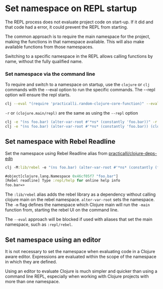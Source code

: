 # Set namespace on REPL startup
The REPL process does not evaluate project code on start-up.  If it did and that code had a error, it could prevent the REPL from starting.

The common approach is to require the main namespace for the project, making the functions in that namespace available.  This will also make available functions from those namespaces.

Switching to a specific namespace in the REPL allows calling functions by name, without the fully qualified name.


### Set namespace via the command line
To require and switch to a namespace on startup, use the `clojure` or `clj` commands with the --eval option to run the specific commands.  The --repl option will ensure the repl starts.

```bash
clj --eval "(require 'practicalli.random-clojure-core-function)" --eval "(in-ns 'practicalli.random-clojure-core-function)" --repl
```


`-r` or `(clojure.main/repl)` are the same as using the `--repl` option

```bash
clj -e "(ns foo.bar) (alter-var-root #'*ns* (constantly 'foo.bar))" -r
clj -e "(ns foo.bar) (alter-var-root #'*ns* (constantly 'foo.bar)) (clojure.main/repl)"
```


## Set namespace with Rebel Readline
Set the namespace using Rebel Readline alias from [practicalli/clojure-deps-edn]({{book.P9IClojureDepsEdnInstall}})

```clojure
clj -M:lib/rebel -e "(ns foo.bar) (alter-var-root #'*ns* (constantly (find-ns 'foo.bar)))" -m rebel-readline.main

#object[clojure.lang.Namespace 0x46cf05f7 "foo.bar"]
[Rebel readline] Type :repl/help for online help info
foo.bar=>
```

The `:lib/rebel` alias adds the rebel library as a dependency without calling clojure main on the rebel namespace.  `alter-var-root` sets the namespace. The `-m` flag defines the namespace which Clojure main will run the `-main` function from, starting the rebel UI on the command line.

The `--eval` approach will be blocked if used with aliases that set the main namespace, such as `:repl/rebel`.


## Set namespace using an editor
It is not necessary to set the namespace when evaluating code in a Clojure aware editor.  Expressions are evaluated within the scope of the namespace in which they are defined.

Using an editor to evaluate Clojure is much simpler and quicker than using a command line REPL, especially when working with Clojure projects with more than one namespace.


<!-- ## Changing Namespaces using `dev/user.clj` -->
<!-- I am not sure it did in Leiningen projects either... -->
<!-- When using the REPL directly it can be changed into a specific namespace using the `in-ns` function. -->

<!-- Changing to the project namespace allows the `-main` namespace to be called -->
<!-- ```clojure -->
<!-- (ns user -->
<!--   :require [practicalli.project-namespace]) -->

<!-- (in-ns 'practicalli.project-namespace) -->

<!-- (-main) -->
<!-- ``` -->
